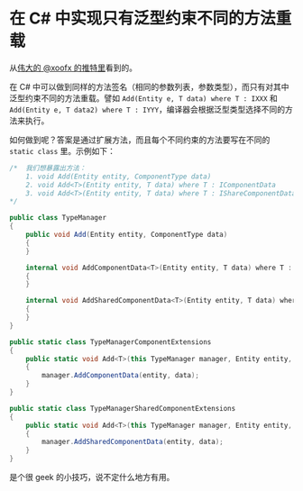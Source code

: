# 在 C# 中实现只有泛型约束不同的方法重载

从[伟大的 @xoofx 的推特里](https://twitter.com/xoofx/status/1087770199854665729)看到的。 

在 C# 中可以做到同样的方法签名（相同的参数列表，参数类型），而只有对其中泛型约束不同的方法重载。譬如 `Add(Entity e, T data) where T : IXXX` 和 `Add(Entity e, T data2) where T : IYYY`，编译器会根据泛型类型选择不同的方法来执行。

如何做到呢？答案是通过扩展方法，而且每个不同约束的方法要写在不同的 `static class` 里。示例如下：

```cs
/*  我们想暴露出方法：
    1. void Add(Entity entity, ComponentType data)
    2. void Add<T>(Entity entity, T data) where T : IComponentData
    3. void Add<T>(Entity entity, T data) where T : IShareComponentData
*/

public class TypeManager
{
    public void Add(Entity entity, ComponentType data)
    {
    }

    internal void AddComponentData<T>(Entity entity, T data) where T : IComponentData
    {
    }

    internal void AddSharedComponentData<T>(Entity entity, T data) where T : IShareComponentData
    {
    }
}

public static class TypeManagerComponentExtensions
{
    public static void Add<T>(this TypeManager manager, Entity entity, T data) where T : IComponentData
    {
        manager.AddComponentData(entity, data);
    }
}

public static class TypeManagerSharedComponentExtensions
{
    public static void Add<T>(this TypeManager manager, Entity entity, T data) where T : IShareComponentData
    {
        manager.AddSharedComponentData(entity, data);
    }
}
```

是个很 geek 的小技巧，说不定什么地方有用。
